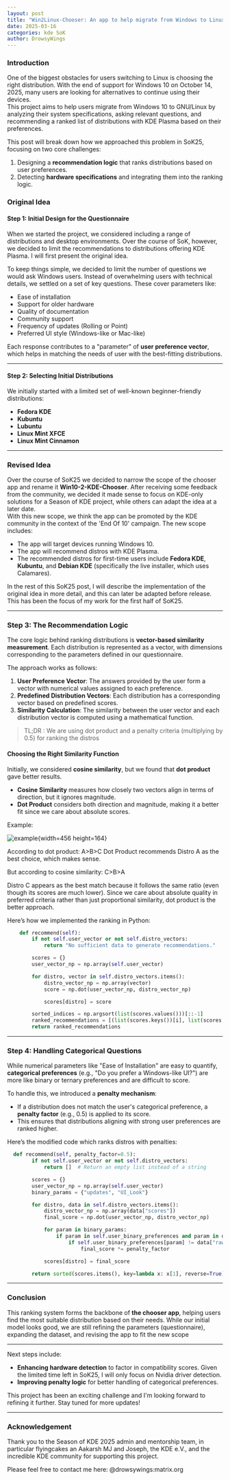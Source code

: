 ```yaml
---
layout: post
title: "Win2Linux-Chooser: An app to help migrate from Windows to Linux"
date: 2025-03-16
categories: kde SoK
author: DrowsyWings
---
```


### Introduction

One of the biggest obstacles for users switching  to Linux is choosing the right distribution.
With the end of support for Windows 10 on October 14, 2025, many users are looking for alternatives to continue using their devices.  
This project aims to help users migrate from Windows 10 to GNU/Linux by analyzing their system specifications, asking relevant questions, and recommending a ranked list of distributions with KDE Plasma based on their preferences.

This post will break down how we approached this problem in SoK25, focusing on two core challenges:

1. Designing a **recommendation logic** that ranks distributions based on user preferences.
2. Detecting **hardware specifications** and integrating them into the ranking logic.

### Original Idea
#### Step 1: Initial Design for the Questionnaire

When we started the project, we considered including a range of distributions and desktop environments. Over the course of SoK, however, we decided to limit the recommendations to distributions offering KDE Plasma. I will first present the original idea.

To keep things simple, we decided to limit the number of questions we would ask Windows users. Instead of overwhelming users with technical details, we settled on a set of key questions. These cover parameters like:

- Ease of installation
- Support for older hardware
- Quality of documentation
- Community support
- Frequency of updates (Rolling or Point)
- Preferred UI style (Windows-like or Mac-like)

Each response contributes to a "parameter" of **user preference vector**, which helps in matching the needs of user with the best-fitting distributions.

---

#### Step 2: Selecting Initial Distributions

We initially started with a limited set of well-known beginner-friendly distributions:

- **Fedora KDE**
- **Kubuntu**
- **Lubuntu**
- **Linux Mint XFCE**
- **Linux Mint Cinnamon**

---
### Revised Idea


Over the course of SoK25 we decided to narrow the scope of the chooser app and rename it **Win10-2-KDE-Chooser**. After receiving some feedback from the community, we decided it made sense to focus on KDE-only solutions for a Season of KDE project, while others can adapt the idea at a later date.  
With this new scope, we think the app can be promoted by the KDE community in the context of the 'End Of 10' campaign. The new scope includes:

- The app will target devices running Windows 10.
- The app will recommend distros with KDE Plasma.
- The recommended distros for first-time users include **Fedora KDE**, **Kubuntu**, and **Debian KDE** (specifically the live installer, which uses Calamares).

In the rest of this SoK25 post, I will describe the implementation of the original idea in more detail, and this can later be adapted before release. This has been the focus of my work for the first half of SoK25.

---
### Step 3: The Recommendation Logic

The core logic behind ranking distributions is **vector-based similarity measurement**. Each distribution is represented as a vector, with dimensions corresponding to the parameters defined in our questionnaire.

The approach works as follows:

1. **User Preference Vector**: The answers provided by the user form a vector with numerical values assigned to each preference.
2. **Predefined Distribution Vectors**: Each distribution has a corresponding vector based on predefined scores.
3. **Similarity Calculation**: The similarity between the user vector and each distribution vector is computed using a mathematical function.

> TL;DR : We are using dot product and a penalty criteria (multiplying by 0.5) for ranking the distros

#### Choosing the Right Similarity Function

Initially, we considered **cosine similarity**, but we found that **dot product** gave better results.

- **Cosine Similarity** measures how closely two vectors align in terms of direction, but it ignores magnitude.
- **Dot Product** considers both direction and magnitude, making it a better fit since we care about absolute scores.

Example:

![example](/uploads/56cc59248575787731f0c508abf57670/example.png){width=456 height=164}

According to dot product:
A>B>C
Dot Product recommends Distro A as the best choice, which makes sense.

But according to cosine similarity:
C>B>A

Distro C appears as the best match because it follows the same ratio (even though its scores are much lower).
Since we care about absolute quality in preferred criteria rather than just proportional similarity, dot product is the better approach.

Here’s how we implemented the ranking in Python:

```python
    def recommend(self):
        if not self.user_vector or not self.distro_vectors:
            return "No sufficient data to generate recommendations."

        scores = {}
        user_vector_np = np.array(self.user_vector)

        for distro, vector in self.distro_vectors.items():
            distro_vector_np = np.array(vector)
            score = np.dot(user_vector_np, distro_vector_np)

            scores[distro] = score

        sorted_indices = np.argsort(list(scores.values()))[::-1]
        ranked_recommendations = [(list(scores.keys())[i], list(scores.values())[i]) for i in sorted_indices]
        return ranked_recommendations
```

---

### Step 4: Handling Categorical Questions

While numerical parameters like "Ease of Installation" are easy to quantify, **categorical preferences** (e.g., "Do you prefer a Windows-like UI?") are more like binary or ternary preferences and are difficult to score.

To handle this, we introduced a **penalty mechanism**:

- If a distribution does not match the user's categorical preference, a **penalty factor** (e.g., 0.5) is applied to its score.
- This ensures that distributions aligning with strong user preferences are ranked higher.

Here’s the modified code which ranks distros with penalties:

```python
  def recommend(self, penalty_factor=0.5):
        if not self.user_vector or not self.distro_vectors:
            return []  # Return an empty list instead of a string

        scores = {}
        user_vector_np = np.array(self.user_vector)
        binary_params = {"updates", "UI_Look"}

        for distro, data in self.distro_vectors.items():
            distro_vector_np = np.array(data["scores"])
            final_score = np.dot(user_vector_np, distro_vector_np)

            for param in binary_params:
                if param in self.user_binary_preferences and param in data["raw_scores"]:
                    if self.user_binary_preferences[param] != data["raw_scores"][param]:
                        final_score *= penalty_factor

            scores[distro] = final_score

        return sorted(scores.items(), key=lambda x: x[1], reverse=True)
```

---

### Conclusion

This ranking system forms the backbone of **the chooser app**, helping users find the most suitable distribution based on their needs.
While our initial model looks good, we are still refining the parameters (questionnaire), expanding the dataset, and revising the app to fit the new scope

---

Next steps include:

- **Enhancing hardware detection** to factor in compatibility scores. Given the limited time left in SoK25, I will only focus on Nvidia driver detection.
- **Improving penalty logic** for better handling of categorical preferences.

This project has been an exciting challenge and I'm looking forward to refining it further. Stay tuned for more updates!


---

### Acknowledgement

Thank you to the Season of KDE 2025 admin and mentorship team, in particular flyingcakes an Aakarsh MJ and Joseph, the KDE e.V., and the incredible KDE community for supporting this project.

Please feel free to contact me here: @drowsywings:matrix.org